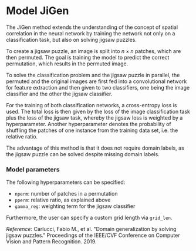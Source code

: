 # Model JiGen

The JiGen method extends the understanding of the concept of spatial correlation in the
neural network by training the network not only on a classification task, but also on solving jigsaw puzzles.

To create a jigsaw puzzle, an image is split into $n \times n$ patches, which are then permuted.
The goal is training the model to predict the correct permutation, which results in the permuted image.

To solve the classification problem and the jigsaw puzzle in parallel, the permuted and
the original images are first fed into a convolutional network for feature extraction and then given
to two classifiers, one being the image classifier and the other the jigsaw classifier.

For the training of both classification networks, a cross-entropy loss is used. The total loss is then
given by the loss of the image classification task plus the loss of the jigsaw task, whereby the
jigsaw loss is weighted by a hyperparameter.
Another hyperparameter denotes the probability of shuffling the patches of one instance from the training
data set, i.e. the relative ratio.

The advantage of this method is that it does not require domain labels, as the jigsaw puzzle can be
solved despite missing domain labels.

### Model parameters
The following hyperparameters can be specified:
- `nperm`: number of patches in a permutation
- `pperm`: relative ratio, as explained above
- `gamma_reg`: weighting term for the jigsaw classifier

Furthermore, the user can specify a custom grid length via `grid_len`.

_Reference_: Carlucci, Fabio M., et al. "Domain generalization by solving jigsaw puzzles."
Proceedings of the IEEE/CVF Conference on Computer Vision and Pattern Recognition. 2019.

